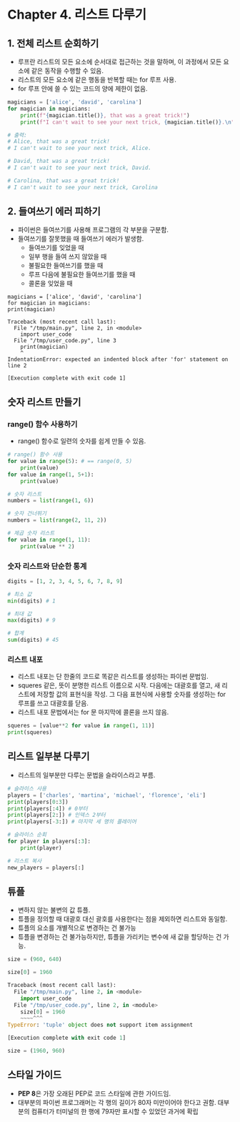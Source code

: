 # Chapter 4. 리스트 다루기

## 1. 전체 리스트 순회하기
- 루프란 리스트의 모든 요소에 순서대로 접근하는 것을 말하며, 이 과정에서 모든 요소에 같은 동작을 수행할 수 있음.
- 리스트의 모든 요소에 같은 행동을 반복할 때는 for 루프 사용.
- for 루프 안에 쓸 수 있는 코드의 양에 제한이 없음.
```python
magicians = ['alice', 'david', 'carolina']
for magician in magicians:
    print(f"{magician.title()}, that was a great trick!")
    print(f"I can't wait to see your next trick, {magician.title()}.\n")

# 출력:
# Alice, that was a great trick!
# I can't wait to see your next trick, Alice.

# David, that was a great trick!
# I can't wait to see your next trick, David.

# Carolina, that was a great trick!
# I can't wait to see your next trick, Carolina
```


## 2. 들여쓰기 에러 피하기
- 파이썬은 들여쓰기를 사용해 프로그램의 각 부분을 구분함.
- 들여쓰기를 잘못했을 때 들여쓰기 에러가 발생함.
    - 들여쓰기를 잊었을 때
    - 일부 행을 들여 쓰지 않았을 때
    - 불필요한 들여쓰기를 했을 때
    - 루프 다음에 불필요한 들여쓰기를 했을 때
    - 콜론을 잊었을 때
```shell
magicians = ['alice', 'david', 'carolina']
for magician in magicians:
print(magician)

Traceback (most recent call last):
  File "/tmp/main.py", line 2, in <module>
    import user_code
  File "/tmp/user_code.py", line 3
    print(magician)
    ^
IndentationError: expected an indented block after 'for' statement on line 2

[Execution complete with exit code 1]
```


## 숫자 리스트 만들기

### range() 함수 사용하기
- range() 함수로 일련의 숫자를 쉽게 만들 수 있음.
```python
# range() 함수 사용
for value in range(5): # == range(0, 5)
    print(value)
for value in range(1, 5+1):
    print(value)

# 숫자 리스트
numbers = list(range(1, 6))

# 숫자 건너뛰기
numbers = list(range(2, 11, 2))

# 제곱 숫자 리스트
for value in range(1, 11):
    print(value ** 2)
```

### 숫자 리스트와 단순한 통계
```python
digits = [1, 2, 3, 4, 5, 6, 7, 8, 9]

# 최소 값
min(digits) # 1

# 최대 값
max(digits) # 9

# 합계
sum(digits) # 45
```

### 리스트 내포
- 리스트 내포는 단 한줄의 코드로 똑같은 리스트를 생성하는 파이썬 문법임.
- squeres 같은, 뜻이 분명한 리스트 이름으로 시작. 다음에는 대괄호를 열고, 새 리스트에 저장할 값의 표현식을 작성. 그 다음 표현식에 사용할 숫자를 생성하는 for 루프를 쓰고 대괄호를 닫음.
- 리스트 내포 문법에서는 for 문 마지막에 콜론을 쓰지 않음.
```python
squeres = [value**2 for value in range(1, 11)]
print(squeres)
```


## 리스트 일부분 다루기
- 리스트의 일부분만 다루는 문법을 슬라이스라고 부름.
```python
# 슬라이스 사용
players = ['charles', 'martina', 'michael', 'florence', 'eli']
print(players[0:3])
print(players[:4]) # 0부터
print(players[2:]) # 인덱스 2부터
print(players[-3:]) # 마지막 세 명의 플레이어

# 슬라이스 순회
for player in players[:3]:
    print(player)

# 리스트 복사
new_players = players[:]
```


## 튜플
- 변하지 않는 불변의 값 튜플.
- 튜플을 정의할 때 대괄호 대신 괄호를 사용한다는 점을 제외하면 리스트와 동일함.
- 튜플의 요소를 개별적으로 변경하는 건 불가능
- 튜플을 변경하는 건 불가능하지만, 튜플을 가리키는 변수에 새 값을 할당하는 건 가능.
```python
size = (960, 640)

size[0] = 1960

Traceback (most recent call last):
  File "/tmp/main.py", line 2, in <module>
    import user_code
  File "/tmp/user_code.py", line 2, in <module>
    size[0] = 1960
    ~~~~^^^
TypeError: 'tuple' object does not support item assignment

[Execution complete with exit code 1]

size = (1960, 960)
```

## 스타일 가이드
- **PEP 8**은 가장 오래된 PEP로 코드 스타일에 관한 가이드임.
- 대부분의 파이썬 프로그래머는 각 행의 길이가 80자 미만이어야 한다고 권함.
    대부분의 컴퓨터가 터미널의 한 행에 79자만 표시할 수 있었던 과거에 확립